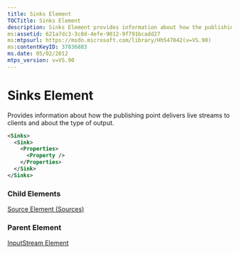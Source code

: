 ```yaml
---
title: Sinks Element
TOCTitle: Sinks Element
description: Sinks Element provides information about how the publishing point delivers live streams to clients and about the type of output.
ms:assetid: 621a7dc3-3c8d-4efe-9012-9f791bcadd27
ms:mtpsurl: https://msdn.microsoft.com/library/Hh547042(v=VS.90)
ms:contentKeyID: 37836883
ms.date: 05/02/2012
mtps_version: v=VS.90
---
```


# Sinks Element

Provides information about how the publishing point delivers live streams to clients and about the type of output.

```xml
<Sinks>
  <Sink>
    <Properties>
      <Property />
    </Properties>
  </Sink>
</Sinks>
```

### Child Elements

[Source Element (Sources)](source-element-sources.md)

### Parent Element

[InputStream Element](inputstream-element.md)
